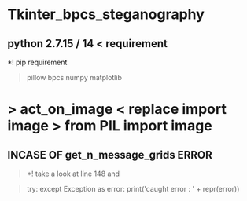 # Tkinter_bpcs_steganography

## python 2.7.15 / 14 < requirement

*! pip requirement
> pillow
> bpcs
> numpy
> matplotlib

# > act_on_image < replace import image > from PIL import image

## INCASE OF get_n_message_grids ERROR 
> *! take a look at line 148 and

> try:
> except Exception as error:
>     print('caught error : ' + repr(error))